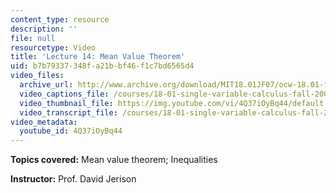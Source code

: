 ```yaml
---
content_type: resource
description: ''
file: null
resourcetype: Video
title: 'Lecture 14: Mean Value Theorem'
uid: b7b79337-348f-a21b-bf46-f1c7bd6565d4
video_files:
  archive_url: http://www.archive.org/download/MIT18.01JF07/ocw-18.01-f07-lec14_300k.mp4
  video_captions_file: /courses/18-01-single-variable-calculus-fall-2006/a8c6ffe1e2fc5581b0bd15d92930983a_4Q37iOyBq44.vtt
  video_thumbnail_file: https://img.youtube.com/vi/4Q37iOyBq44/default.jpg
  video_transcript_file: /courses/18-01-single-variable-calculus-fall-2006/bf87c7c661858ffe760407f8ac961ad8_4Q37iOyBq44.pdf
video_metadata:
  youtube_id: 4Q37iOyBq44
---
```


**Topics covered:** Mean value theorem; Inequalities

**Instructor:** Prof. David Jerison